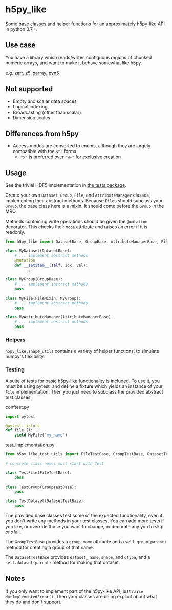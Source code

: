 # h5py_like

Some base classes and helper functions for an approximately h5py-like API in python 3.7+.

## Use case

You have a library which reads/writes contiguous regions of chunked numeric arrays,
 and want to make it behave somewhat like h5py.
 
e.g.
[zarr](https://github.com/zarr-developers/zarr), 
[z5](https://github.com/constantinpape/z5), 
[xarray](http://xarray.pydata.org/en/stable/),
[pyn5](https://github.com/pattonw/rust-pyn5)

## Not supported

- Empty and scalar data spaces
- Logical indexing
- Broadcasting (other than scalar)
- Dimension scales

## Differences from h5py

- Access modes are converted to enums, although they are largely compatible with the `str` forms
  - `"x"` is preferred over `"w-"` for exclusive creation

## Usage

See the trivial HDF5 implementation in [the tests package](./tests/h5_impl.py).

Create your own `Dataset`, `Group`, `File`, and `AttributeManager` classes, 
implementing their abstract methods.
Because `File`s should subclass your `Group`, the base class here is a mixin.
It should come before the `Group` in the MRO.

Methods containing write operations should be given the `@mutation` decorator.
This checks their `mode` attribute and raises an error if it is readonly.

```python
from h5py_like import DatasetBase, GroupBase, AttributeManagerBase, FileMixin, mutation

class MyDataset(DatasetBase):
    # ... implement abstract methods
    @mutation
    def __setitem__(self, idx, val):
        ...
    
class MyGroup(GroupBase):
    # ... implement abstract methods
    pass
    
class MyFile(FileMixin, MyGroup):
    # ... implement abstract methods
    pass

class MyAttributeManager(AttributeManagerBase):
    # ... implement abstract methods
    pass

```

### Helpers

`h5py_like.shape_utils` contains a variety of helper functions,
to simulate numpy's flexibility.

### Testing

A suite of tests for basic h5py-like functionality is included.
To use it, you must be using pytest, and define a fixture which yields an instance of your `File` implementation.
Then you just need to subclass the provided abstract test classes:

conftest.py

```python
import pytest

@pytest.fixture
def file_():
    yield MyFile("my_name")
```

test_implementation.py

```python
from h5py_like.test_utils import FileTestBase, GroupTestBase, DatasetTestBase

# concrete class names must start with Test

class TestFile(FileTestBase):
    pass
    
class TestGroup(GroupTestBase):
    pass

class TestDataset(DatasetTestBase):
    pass

```

The provided base classes test some of the expected functionality, even if you don't write any methods in your test classes.
You can add more tests if you like, or override those you want to change, or decorate any you to skip or xfail.

The `GroupTestBase` provides a `group_name` attribute and a `self.group(parent)` method for creating a group of that name.

The `DatasetTestBase` provides `dataset_` `name`, `shape`, and `dtype`, and a `self.dataset(parent)` method for making that dataset.


## Notes

If you only want to implement part of the h5py-like API, just `raise NotImplementedError()`.
Then your classes are being explicit about what they do and don't support. 
